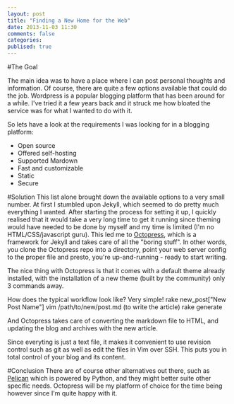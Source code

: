 ```yaml
---
layout: post
title: "Finding a New Home for the Web"
date: 2013-11-03 11:30
comments: false
categories:
publised: true 
---
```

#The Goal

The main idea was to have a place where I can post personal thoughts and information.  Of course, there are quite a few options available that could do the job.  Wordpress is a popular blogging platform that has been around for a while.  I've tried  it a few years back and it struck me how bloated the service was for what I wanted to do with it.  

So lets have a look at the requirements I was looking for in a blogging platform:

* Open source
* Offered self-hosting
* Supported Mardown
* Fast and customizable
* Static
* Secure

#Solution
This list alone brought down the available options to a very small number.  At first I stumbled upon Jekyll, which seemed to do pretty much everything I wanted.  After starting the process for setting it up, I quickly realised that it would take a very long time to get it running since theming would have needed to be done by myself and my time is limited (I'm no HTML/CSS/javascript guru).  This led me to [Octopress](https://github.com/imathis/octopress), which is a framework for Jekyll and takes care of all the "boring stuff".  In other words, you clone the Octopress repo into a directory, point your web server config to the proper file and presto, you're up-and-running - ready to start writing.  

The nice thing with Octopress is that it comes with a default theme already installed, with the installation of a new theme (built by the community) only 3 commands away.

How does the typical workflow look like?  Very simple!
    rake new_post["New Post Name"]
    vim /path/to/new/post.md (to write the article)
    rake generate

And Octopress takes care of converting the markdown file to HTML, and updating the blog and archives with the new article.  

Since everyting is just a text file, it makes it convenient to use revision control such as git as well as edit the files in Vim over SSH.  This puts you in total control of your blog and its content.

#Conclusion
There are of course other alternatives out there, such as [Pelican](https://github.com/getpelican/pelican) which is powered by Python, and they might better suite other specific needs.  Octopress will be my platform of choice for the time being however since I'm quite happy with it.

